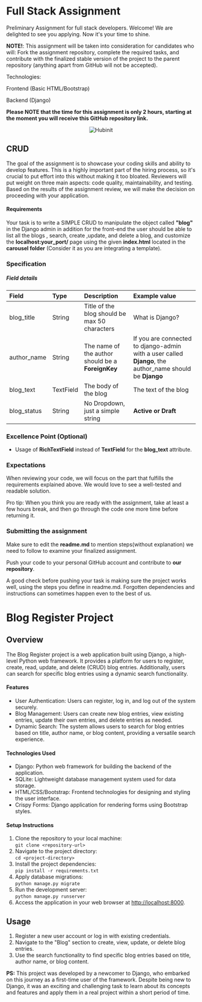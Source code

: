 # Full Stack Assignment

Preliminary Assignment for full stack developers. Welcome! We are delighted to see you applying. Now it's your time to shine.

**NOTE!**: This assignment will be taken into consideration for candidates who will:
Fork the assignment repository, complete the required tasks, and contribute with the finalized stable version of the project to the parent repository (anything apart from GitHub will not be accepted).

Technologies:

Frontend (Basic HTML/Bootstrap)

Backend (Django)

**Please NOTE that the time for this assignment is only 2 hours, starting at the moment you will receive this GitHub repository link.**
<p align="center" border="none">
  <img alt="Hubinit" src="./hubinit.png" align="center">
</p>

## CRUD

The goal of the assignment is to showcase your coding skills and ability to develop features. This is a highly important part of the hiring process, so it's crucial to put effort into this without making it too bloated. Reviewers will put weight on three main aspects: code quality, maintainability, and testing. Based on the results of the assignment review, we will make the decision on proceeding with your application.

#### Requirements

Your task is to write a SIMPLE CRUD to manipulate the object called **"blog"** in the Django admin in addition for the front-end the user should be able to list all the blogs , search,  create ,update, and delete a blog, and customize the __localhost:your_port/__ page using the given **index.html** located in the **carousel folder** (Consider it as you are integrating a template).

### Specification


##### Field details

| Field         | Type     | Description                                       | Example value                         |
|:---           |:---      |:---                                               |:---                                   |
| blog_title    | String   | Title of the blog should be max 50 characters     | What is Django?                       |
| author_name   | String   | The name of the author should be a __ForeignKey__ | If you are connected to django-admin with a user called __Django__, the author_name should be __Django__ |
| blog_text     | TextField| The body of the blog                              | The text of the blog                   |
| blog_status   | String   | No Dropdown, just a simple string                 | __Active or Draft__                   |

### Excellence Point (Optional)

- Usage of __RichTextField__ instead of __TextField__ for the __blog_text__ attribute.

### Expectations

When reviewing your code, we will focus on the part that fulfills the requirements explained above. We would love to see a well-tested and readable solution.

Pro tip: When you think you are ready with the assignment, take at least a few hours break, and then go through the code one more time before returning it.

### Submitting the assignment

Make sure to edit the __readme.md__ to mention steps(without explanation) we need to follow to examine your finalized assignment.

Push your code to your personal GitHub account and contribute to **our repository**.

A good check before pushing your task is making sure the project works well, using the steps you define in readme.md. Forgotten dependencies and instructions can sometimes happen even to the best of us.


<h1>Blog Register Project</h1>

<h2>Overview</h2>
<p>The Blog Register project is a web application built using Django, a high-level Python web framework. It provides a platform for users to register, create, read, update, and delete (CRUD) blog entries. Additionally, users can search for specific blog entries using a dynamic search functionality.</p>

<h4>Features</h4>
<ul>
  <li>User Authentication: Users can register, log in, and log out of the system securely.</li>
  <li>Blog Management: Users can create new blog entries, view existing entries, update their own entries, and delete entries as needed.</li>
  <li>Dynamic Search: The system allows users to search for blog entries based on title, author name, or blog content, providing a versatile search experience.</li>
</ul>

<h4>Technologies Used</h4>
<ul>
  <li>Django: Python web framework for building the backend of the application.</li>
  <li>SQLite: Lightweight database management system used for data storage.</li>
  <li>HTML/CSS/Bootstrap: Frontend technologies for designing and styling the user interface.</li>
  <li>Crispy Forms: Django application for rendering forms using Bootstrap styles.</li>
</ul>

<h4>Setup Instructions</h4>
<ol>
  <li>Clone the repository to your local machine: <br>
  <code>git clone &lt;repository-url&gt;</code></li>
  <li>Navigate to the project directory: <br>
  <code>cd &lt;project-directory&gt;</code></li>
  <li>Install the project dependencies: <br>
  <code>pip install -r requirements.txt</code></li>
  <li>Apply database migrations: <br>
  <code>python manage.py migrate</code></li>
  <li>Run the development server: <br>
  <code>python manage.py runserver</code></li>
  <li>Access the application in your web browser at <a href="http://localhost:8000">http://localhost:8000</a>.</li>
</ol>

<h2>Usage</h2>
<ol>
  <li>Register a new user account or log in with existing credentials.</li>
  <li>Navigate to the "Blog" section to create, view, update, or delete blog entries.</li>
  <li>Use the search functionality to find specific blog entries based on title, author name, or blog content.</li>
</ol>

<p><strong>PS:</strong> This project was developed by a newcomer to Django, who embarked on this journey as a first-time user of the framework. Despite being new to Django, it was an exciting and challenging task to learn about its concepts and features and apply them in a real project within a short period of time.</p>


